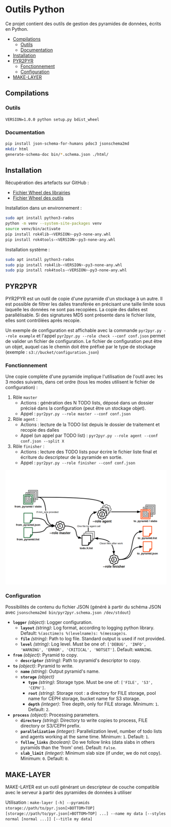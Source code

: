 # Outils Python

Ce projet contient des outils de gestion des pyramides de données, écrits en Python.

- [Compilations](#compilations)
    - [Outils](#outils)
    - [Documentation](#documentation)
- [Installation](#installation)
- [PYR2PYR](#pyr2pyr)
    - [Fonctionnement](#fonctionnement)
    - [Configuration](#configuration)
- [MAKE-LAYER](#make-layer)


## Compilations

### Outils

`VERSION=1.0.0 python setup.py bdist_wheel`

### Documentation

```sh
pip install json-schema-for-humans pdoc3 jsonschema2md
mkdir html
generate-schema-doc bin/*.schema.json ./html/
```

## Installation

Récupération des artefacts sur GitHub :

* [Fichier Wheel des librairies](https://github.com/rok4/core-python/releases)
* [Fichier Wheel des outils](https://github.com/rok4/pytools/releases)

Installation dans un environnement :

```sh
sudo apt install python3-rados
python -m venv --system-site-packages venv
source venv/bin/activate
pip install rok4lib-<VERSION>-py3-none-any.whl
pip install rok4tools-<VERSION>-py3-none-any.whl
```

Installation système :

```sh
sudo apt install python3-rados
sudo pip install rok4lib-<VERSION>-py3-none-any.whl
sudo pip install rok4tools-<VERSION>-py3-none-any.whl
```

## PYR2PYR

PYR2PYR est un outil de copie d'une pyramide d'un stockage à un autre. Il est possible de filtrer les dalles transférée en précisant une taille limite sous laquelle les données ne sont pas recopiées. La copie des dalles est parallélisable. Si des signatures MD5 sont présente dans le fichier liste, elles sont contrôlées après recopie.

Un exemple de configuration est affichable avec la commande `pyr2pyr.py --role example` et l'appel `pyr2pyr.py --role check --conf conf.json` permet de valider un fichier de configuration. Le fichier de configuration peut être un objet, auquel cas le chemin doit être préfixé par le type de stockage (exemple : `s3://bucket/configuration.json`)

### Fonctionnement

Une copie complète d'une pyramide implique l'utilisation de l'outil avec les 3 modes suivants, dans cet ordre (tous les modes utilisent le fichier de configuration) :

1. Rôle `master`
    * Actions : génération des N TODO lists, déposé dans un dossier précisé dans la configuration (peut être un stockage objet).
    * Appel : `pyr2pyr.py --role master --conf conf.json`
2. Rôle `agent` : 
    * Actions : lecture de la TODO list depuis le dossier de traitement et recopie des dalles
    * Appel (un appel par TODO list) : `pyr2pyr.py --role agent --conf conf.json --split X`
3. Rôle `finisher` : 
    * Actions : lecture des TODO lists pour écrire le fichier liste final et écriture du descripteur de la pyramide en sortie.
    * Appel : `pyr2pyr.py --role finisher --conf conf.json`

![Enchaînement PYR2PYR](./docs/pyr2pyr.png)

### Configuration

Possibilités de contenu du fichier JSON (généré à partir du schéma JSON avec `jsonschema2md bin/pyr2pyr.schema.json /dev/stdout`)

- **`logger`** *(object)*: Logger configuration.
    - **`layout`** *(string)*: Log format, according to logging python library. Default: `%(asctime)s %(levelname)s: %(message)s`.
    - **`file`** *(string)*: Path to log file. Standard output is used if not provided.
    - **`level`** *(string)*: Log level. Must be one of: `['DEBUG', 'INFO', 'WARNING', 'ERROR', 'CRITICAL', 'NOTSET']`. Default: `WARNING`.
- **`from`** *(object)*: Pyramid to copy.
    - **`descriptor`** *(string)*: Path to pyramid's descriptor to copy.
- **`to`** *(object)*: Pyramid to write.
    - **`name`** *(string)*: Output pyramid's name.
    - **`storage`** *(object)*
        - **`type`** *(string)*: Storage type. Must be one of: `['FILE', 'S3', 'CEPH']`.
        - **`root`** *(string)*: Storage root : a directory for FILE storage, pool name for CEPH storage, bucket name for S3 storage.
        - **`depth`** *(integer)*: Tree depth, only for FILE storage. Minimum: `1`. Default: `2`.
- **`process`** *(object)*: Processing parameters.
    - **`directory`** *(string)*: Directory to write copies to process, FILE directory or S3/CEPH prefix.
    - **`parallelization`** *(integer)*: Parallelization level, number of todo lists and agents working at the same time. Minimum: `1`. Default: `1`.
    - **`follow_links`** *(boolean)*: Do we follow links (data slabs in others pyramids than the 'from' one). Default: `False`.
    - **`slab_limit`** *(integer)*: Minimum slab size (if under, we do not copy). Minimum: `0`. Default: `0`.


## MAKE-LAYER

MAKE-LAYER est un outil générant un descripteur de couche compatible avec le serveur à partir des pyramides de données à utiliser

Utilisation : `make-layer [-h] --pyramids storage://path/to/pyr.json[>BOTTOM>TOP] [storage://path/to/pyr.json[>BOTTOM>TOP] ...] --name my data [--styles normal [normal ...]] [--title my data]`